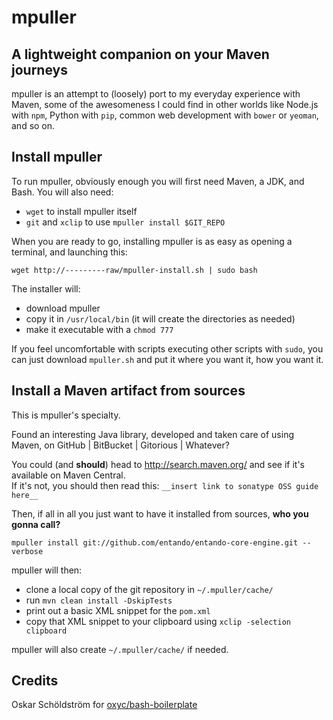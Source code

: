 # mpuller
## A lightweight companion on your Maven journeys
mpuller is an attempt to (loosely) port to my
everyday experience with Maven, some of the awesomeness I could find in
other worlds like Node.js with `npm`, Python with `pip`, common web
development with `bower` or `yeoman`, and so on.

## Install mpuller
To run mpuller, obviously enough you will first need Maven, a JDK, and Bash.
You will also need:

* `wget` to install mpuller itself
* `git` and `xclip` to use `mpuller install $GIT_REPO`

When you are ready to go, installing mpuller is as easy as opening a terminal, 
and launching this:  
```
wget http://---------raw/mpuller-install.sh | sudo bash
```

The installer will:

* download mpuller
* copy it in `/usr/local/bin` (it will create the directories as needed)
* make it executable with a `chmod 777`

If you feel uncomfortable with scripts executing other scripts with `sudo`, 
you can just download `mpuller.sh` and put it where you want it, how you want
it.

## Install a Maven artifact from sources
This is mpuller's specialty.

Found an interesting Java library, developed and taken care of using Maven, on
GitHub | BitBucket | Gitorious | Whatever?

You could (and **should**) head to http://search.maven.org/ and see if it's
available on Maven Central.  
If it's not, you should then read this: `__insert link to sonatype OSS guide here__`

Then, if all in all you just want to have it installed from sources, 
**who you gonna call?**

`mpuller install git://github.com/entando/entando-core-engine.git --verbose`

mpuller will then:

* clone a local copy of the git repository in `~/.mpuller/cache/`
* run `mvn clean install -DskipTests`
* print out a basic XML snippet for the `pom.xml`
* copy that XML snippet to your clipboard using `xclip -selection clipboard`

mpuller will also create `~/.mpuller/cache/` if needed.

## Credits
Oskar Schöldström for [oxyc/bash-boilerplate](https://github.com/oxyc/bash-boilerplate)
